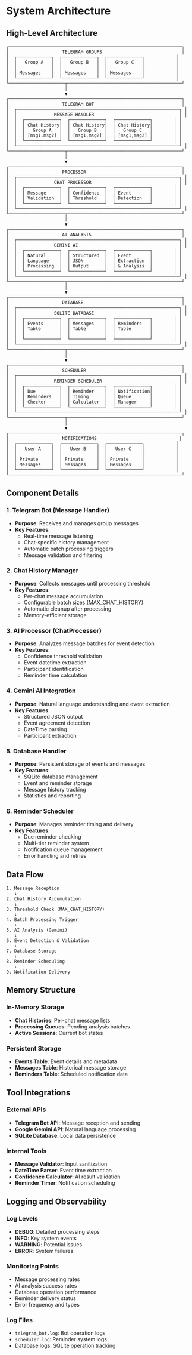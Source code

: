 # System Architecture

## High-Level Architecture

```
┌─────────────────────────────────────────────────────────────────┐
│                    TELEGRAM GROUPS                              │
│  ┌─────────────┐  ┌─────────────┐  ┌─────────────┐            │
│  │   Group A   │  │   Group B   │  │   Group C   │            │
│  │             │  │             │  │             │            │
│  │ Messages    │  │ Messages    │  │ Messages    │            │
│  └─────────────┘  └─────────────┘  └─────────────┘            │
└─────────────────────┬───────────────────────────────────────────┘
                      │
                      ▼
┌─────────────────────────────────────────────────────────────────┐
│                    TELEGRAM BOT                                 │
│  ┌─────────────────────────────────────────────────────────────┐ │
│  │              MESSAGE HANDLER                                │ │
│  │  ┌─────────────┐  ┌─────────────┐  ┌─────────────┐        │ │
│  │  │ Chat History│  │ Chat History│  │ Chat History│        │ │
│  │  │   Group A   │  │   Group B   │  │   Group C   │        │ │
│  │  │ [msg1,msg2] │  │ [msg1,msg2] │  │ [msg1,msg2] │        │ │
│  │  └─────────────┘  └─────────────┘  └─────────────┘        │ │
│  └─────────────────────────────────────────────────────────────┘ │
└─────────────────────┬───────────────────────────────────────────┘
                      │
                      ▼
┌─────────────────────────────────────────────────────────────────┐
│                    PROCESSOR                                    │
│  ┌─────────────────────────────────────────────────────────────┐ │
│  │              CHAT PROCESSOR                                 │ │
│  │  ┌─────────────┐  ┌─────────────┐  ┌─────────────┐        │ │
│  │  │ Message     │  │ Confidence  │  │ Event       │        │ │
│  │  │ Validation  │  │ Threshold   │  │ Detection   │        │ │
│  │  └─────────────┘  └─────────────┘  └─────────────┘        │ │
│  └─────────────────────────────────────────────────────────────┘ │
└─────────────────────┬───────────────────────────────────────────┘
                      │
                      ▼
┌─────────────────────────────────────────────────────────────────┐
│                    AI ANALYSIS                                  │
│  ┌─────────────────────────────────────────────────────────────┐ │
│  │              GEMINI AI                                      │ │
│  │  ┌─────────────┐  ┌─────────────┐  ┌─────────────┐        │ │
│  │  │ Natural     │  │ Structured  │  │ Event       │        │ │
│  │  │ Language    │  │ JSON        │  │ Extraction  │        │ │
│  │  │ Processing  │  │ Output      │  │ & Analysis  │        │ │
│  │  └─────────────┘  └─────────────┘  └─────────────┘        │ │
│  └─────────────────────────────────────────────────────────────┘ │
└─────────────────────┬───────────────────────────────────────────┘
                      │
                      ▼
┌─────────────────────────────────────────────────────────────────┐
│                    DATABASE                                     │
│  ┌─────────────────────────────────────────────────────────────┐ │
│  │              SQLITE DATABASE                                │ │
│  │  ┌─────────────┐  ┌─────────────┐  ┌─────────────┐        │ │
│  │  │ Events      │  │ Messages    │  │ Reminders   │        │ │
│  │  │ Table       │  │ Table       │  │ Table       │        │ │
│  │  │             │  │             │  │             │        │ │
│  │  └─────────────┘  └─────────────┘  └─────────────┘        │ │
│  └─────────────────────────────────────────────────────────────┘ │
└─────────────────────┬───────────────────────────────────────────┘
                      │
                      ▼
┌─────────────────────────────────────────────────────────────────┐
│                    SCHEDULER                                    │
│  ┌─────────────────────────────────────────────────────────────┐ │
│  │              REMINDER SCHEDULER                             │ │
│  │  ┌─────────────┐  ┌─────────────┐  ┌─────────────┐        │ │
│  │  │ Due         │  │ Reminder    │  │ Notification│        │ │
│  │  │ Reminders   │  │ Timing      │  │ Queue       │        │ │
│  │  │ Checker     │  │ Calculator  │  │ Manager     │        │ │
│  │  └─────────────┘  └─────────────┘  └─────────────┘        │ │
│  └─────────────────────────────────────────────────────────────┘ │
└─────────────────────┬───────────────────────────────────────────┘
                      │
                      ▼
┌─────────────────────────────────────────────────────────────────┐
│                    NOTIFICATIONS                               │
│  ┌─────────────┐  ┌─────────────┐  ┌─────────────┐            │
│  │   User A    │  │   User B    │  │   User C    │            │
│  │             │  │             │  │             │            │
│  │ Private     │  │ Private     │  │ Private     │            │
│  │ Messages    │  │ Messages    │  │ Messages    │            │
│  └─────────────┘  └─────────────┘  └─────────────┘            │
└─────────────────────────────────────────────────────────────────┘
```

## Component Details

### 1. Telegram Bot (Message Handler)
- **Purpose**: Receives and manages group messages
- **Key Features**:
  - Real-time message listening
  - Chat-specific history management
  - Automatic batch processing triggers
  - Message validation and filtering

### 2. Chat History Manager
- **Purpose**: Collects messages until processing threshold
- **Key Features**:
  - Per-chat message accumulation
  - Configurable batch sizes (MAX_CHAT_HISTORY)
  - Automatic cleanup after processing
  - Memory-efficient storage

### 3. AI Processor (ChatProcessor)
- **Purpose**: Analyzes message batches for event detection
- **Key Features**:
  - Confidence threshold validation
  - Event datetime extraction
  - Participant identification
  - Reminder time calculation

### 4. Gemini AI Integration
- **Purpose**: Natural language understanding and event extraction
- **Key Features**:
  - Structured JSON output
  - Event agreement detection
  - DateTime parsing
  - Participant extraction

### 5. Database Handler
- **Purpose**: Persistent storage of events and messages
- **Key Features**:
  - SQLite database management
  - Event and reminder storage
  - Message history tracking
  - Statistics and reporting

### 6. Reminder Scheduler
- **Purpose**: Manages reminder timing and delivery
- **Key Features**:
  - Due reminder checking
  - Multi-tier reminder system
  - Notification queue management
  - Error handling and retries

## Data Flow

```
1. Message Reception
   ↓
2. Chat History Accumulation
   ↓
3. Threshold Check (MAX_CHAT_HISTORY)
   ↓
4. Batch Processing Trigger
   ↓
5. AI Analysis (Gemini)
   ↓
6. Event Detection & Validation
   ↓
7. Database Storage
   ↓
8. Reminder Scheduling
   ↓
9. Notification Delivery
```

## Memory Structure

### In-Memory Storage
- **Chat Histories**: Per-chat message lists
- **Processing Queues**: Pending analysis batches
- **Active Sessions**: Current bot states

### Persistent Storage
- **Events Table**: Event details and metadata
- **Messages Table**: Historical message storage
- **Reminders Table**: Scheduled notification data

## Tool Integrations

### External APIs
- **Telegram Bot API**: Message reception and sending
- **Google Gemini API**: Natural language processing
- **SQLite Database**: Local data persistence

### Internal Tools
- **Message Validator**: Input sanitization
- **DateTime Parser**: Event time extraction
- **Confidence Calculator**: AI result validation
- **Reminder Timer**: Notification scheduling

## Logging and Observability

### Log Levels
- **DEBUG**: Detailed processing steps
- **INFO**: Key system events
- **WARNING**: Potential issues
- **ERROR**: System failures

### Monitoring Points
- Message processing rates
- AI analysis success rates
- Database operation performance
- Reminder delivery status
- Error frequency and types

### Log Files
- `telegram_bot.log`: Bot operation logs
- `scheduler.log`: Reminder system logs
- Database logs: SQLite operation tracking


